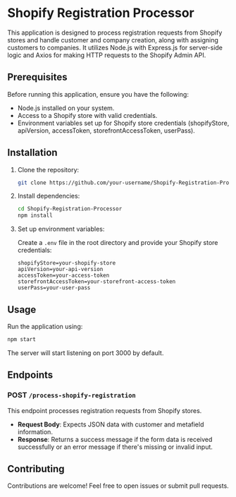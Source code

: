 # Shopify Registration Processor

This application is designed to process registration requests from Shopify stores and handle customer and company creation, along with assigning customers to companies. It utilizes Node.js with Express.js for server-side logic and Axios for making HTTP requests to the Shopify Admin API.

## Prerequisites

Before running this application, ensure you have the following:

- Node.js installed on your system.
- Access to a Shopify store with valid credentials.
- Environment variables set up for Shopify store credentials (shopifyStore, apiVersion, accessToken, storefrontAccessToken, userPass).

## Installation

1. Clone the repository:

   ```bash
   git clone https://github.com/your-username/Shopify-Registration-Processor.git
   ```

2. Install dependencies:

   ```bash
   cd Shopify-Registration-Processor
   npm install
   ```

3. Set up environment variables:
   
   Create a `.env` file in the root directory and provide your Shopify store credentials:

   ```plaintext
   shopifyStore=your-shopify-store
   apiVersion=your-api-version
   accessToken=your-access-token
   storefrontAccessToken=your-storefront-access-token
   userPass=your-user-pass
   ```

## Usage

Run the application using:

```bash
npm start
```

The server will start listening on port 3000 by default.

## Endpoints

### POST `/process-shopify-registration`

This endpoint processes registration requests from Shopify stores.

- **Request Body**: Expects JSON data with customer and metafield information.
- **Response**: Returns a success message if the form data is received successfully or an error message if there's missing or invalid input.

## Contributing

Contributions are welcome! Feel free to open issues or submit pull requests.
